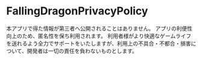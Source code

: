 # FallingDragonPrivacyPolicy
本アプリで得た情報が第三者へ公開されることはありません。 アプリの利便性向上のため、匿名性を保ち利用されます。 利用者様がより快適なゲームライフを送れるよう全力でサポートをいたしますが、利用上の不具合・不都合・損害について、開発者は一切の責任を負わないものとします。
